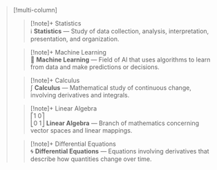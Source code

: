 
> [!multi-column]
>
>> [!note]+ Statistics  
>> ℹ **Statistics** — Study of data collection, analysis, interpretation, presentation, and organization.
>
>> [!note]+ Machine Learning  
>> 🤖 **Machine Learning** — Field of AI that uses algorithms to learn from data and make predictions or decisions.
>
>> [!note]+ Calculus  
>> ∫ **Calculus** — Mathematical study of continuous change, involving derivatives and integrals.
>
>> [!note]+ Linear Algebra  
>> ⎡1 0⎤  
>> ⎣0 1⎦ **Linear Algebra** — Branch of mathematics concerning vector spaces and linear mappings.
>
>> [!note]+ Differential Equations  
>> 🌀 **Differential Equations** — Equations involving derivatives that describe how quantities change over time.
